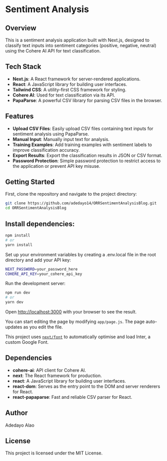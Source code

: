 # Sentiment Analysis

## Overview
This is a sentiment analysis application built with Next.js, designed to classify text inputs into sentiment categories (positive, negative, neutral) using the Cohere AI API for text classification.

## Tech Stack
- **Next.js**: A React framework for server-rendered applications.
- **React**: A JavaScript library for building user interfaces.
- **Tailwind CSS**: A utility-first CSS framework for styling.
- **Cohere AI**: Used for text classification via its API.
- **PapaParse**: A powerful CSV library for parsing CSV files in the browser.

## Features
- **Upload CSV Files**: Easily upload CSV files containing text inputs for sentiment analysis using PapaParse.
- **Manual Input**: Manually input text for analysis.
- **Training Examples**: Add training examples with sentiment labels to improve classification accuracy.
- **Export Results**: Export the classification results in JSON or CSV format.
- **Password Protection**: Simple password protection to restrict access to the application or prevent API key misuse.

## Getting Started

First, clone the repository and navigate to the project directory:

```bash
git clone https://github.com/adedayo14/ORRSentimentAnalysisBlog.git
cd ORRSentimentAnalysisBlog

```

## Install dependencies:

```bash
npm install
# or
yarn install
```

Set up your environment variables by creating a .env.local file in the root directory and add your API key:
```bash
NEXT_PASSWORD=your_password_here
COHERE_API_KEY=your_cohere_api_key
```
Run the development server:

```bash
npm run dev
# or
yarn dev

```
Open [http://localhost:3000](http://localhost:3000) with your browser to see the result.

You can start editing the page by modifying `app/page.js`. The page auto-updates as you edit the file.

This project uses [`next/font`](https://nextjs.org/docs/basic-features/font-optimisation) to automatically optimise and load Inter, a custom Google Font.


## Dependencies
- **cohere-ai**: API client for Cohere AI.
- **next**: The React framework for production.
- **react**: A JavaScript library for building user interfaces.
- **react-dom**: Serves as the entry point to the DOM and server renderers for React.
- **react-papaparse**: Fast and reliable CSV parser for React.

## Author
Adedayo Alao

## License
This project is licensed under the MIT License.

